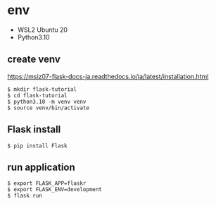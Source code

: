 # env

- WSL2 Ubuntu 20
- Python3.10

## create venv

https://msiz07-flask-docs-ja.readthedocs.io/ja/latest/installation.html

```
$ mkdir flask-tutorial
$ cd flask-tutorial
$ python3.10 -m venv venv
$ source venv/bin/activate
```

## Flask install

```
$ pip install Flask
```

## run application

```
$ export FLASK_APP=flaskr
$ export FLASK_ENV=development
$ flask run
```
